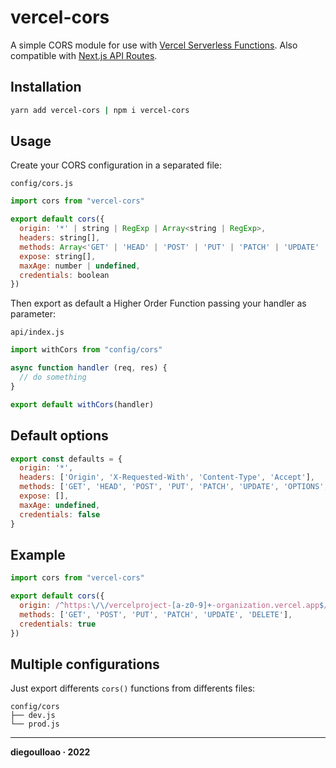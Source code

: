 # vercel-cors

A simple CORS module for use with [Vercel Serverless Functions](https://vercel.com/docs/concepts/functions/serverless-functions). Also compatible with [Next.js API Routes](https://nextjs.org/docs/api-routes/introduction).

## Installation
```bash
yarn add vercel-cors | npm i vercel-cors
```

## Usage
Create your CORS configuration in a separated file:

`config/cors.js`
```javascript
import cors from "vercel-cors"

export default cors({
  origin: '*' | string | RegExp | Array<string | RegExp>,
  headers: string[],
  methods: Array<'GET' | 'HEAD' | 'POST' | 'PUT' | 'PATCH' | 'UPDATE' | 'DELETE' | 'OPTIONS'>,
  expose: string[],
  maxAge: number | undefined,
  credentials: boolean
})
```

Then export as default a Higher Order Function passing your handler as parameter:

`api/index.js`
```javascript
import withCors from "config/cors"

async function handler (req, res) {
  // do something
}

export default withCors(handler)
```

## Default options
```javascript
export const defaults = {
  origin: '*',
  headers: ['Origin', 'X-Requested-With', 'Content-Type', 'Accept'],
  methods: ['GET', 'HEAD', 'POST', 'PUT', 'PATCH', 'UPDATE', 'OPTIONS', 'DELETE'],
  expose: [],
  maxAge: undefined,
  credentials: false
}
```

## Example
```javascript
import cors from "vercel-cors"

export default cors({
  origin: /^https:\/\/vercelproject-[a-z0-9]+-organization.vercel.app$/,
  methods: ['GET', 'POST', 'PUT', 'PATCH', 'UPDATE', 'DELETE'],
  credentials: true
})
```

## Multiple configurations
Just export differents `cors()` functions from differents files:

```
config/cors
├── dev.js
└── prod.js
```

---
**diegoulloao · 2022** 
